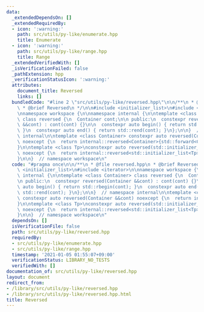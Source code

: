 ```yaml
---
data:
  _extendedDependsOn: []
  _extendedRequiredBy:
  - icon: ':warning:'
    path: src/utils/py-like/enumerate.hpp
    title: Enumerate
  - icon: ':warning:'
    path: src/utils/py-like/range.hpp
    title: Range
  _extendedVerifiedWith: []
  _isVerificationFailed: false
  _pathExtension: hpp
  _verificationStatusIcon: ':warning:'
  attributes:
    document_title: Reversed
    links: []
  bundledCode: "#line 2 \"src/utils/py-like/reversed.hpp\"\n\n/**\n * @file reversed.hpp\n\
    \ * @brief Reversed\n */\n\n#include <initializer_list>\n#include <iterator>\n\
    \nnamespace workspace {\n\nnamespace internal {\n\ntemplate <class Container>\
    \ class reversed {\n  Container cont;\n\n public:\n  constexpr reversed(Container\
    \ &&cont) : cont(cont) {}\n\n  constexpr auto begin() { return std::rbegin(cont);\
    \ }\n  constexpr auto end() { return std::rend(cont); }\n};\n\n}  // namespace\
    \ internal\n\ntemplate <class Container> constexpr auto reversed(Container &&cont)\
    \ noexcept {\n  return internal::reversed<Container>{std::forward<Container>(cont)};\n\
    }\n\ntemplate <class Tp>\nconstexpr auto reversed(std::initializer_list<Tp> &&cont)\
    \ noexcept {\n  return internal::reversed<std::initializer_list<Tp>>{\n      std::forward<std::initializer_list<Tp>>(cont)};\n\
    }\n\n}  // namespace workspace\n"
  code: "#pragma once\n\n/**\n * @file reversed.hpp\n * @brief Reversed\n */\n\n#include\
    \ <initializer_list>\n#include <iterator>\n\nnamespace workspace {\n\nnamespace\
    \ internal {\n\ntemplate <class Container> class reversed {\n  Container cont;\n\
    \n public:\n  constexpr reversed(Container &&cont) : cont(cont) {}\n\n  constexpr\
    \ auto begin() { return std::rbegin(cont); }\n  constexpr auto end() { return\
    \ std::rend(cont); }\n};\n\n}  // namespace internal\n\ntemplate <class Container>\
    \ constexpr auto reversed(Container &&cont) noexcept {\n  return internal::reversed<Container>{std::forward<Container>(cont)};\n\
    }\n\ntemplate <class Tp>\nconstexpr auto reversed(std::initializer_list<Tp> &&cont)\
    \ noexcept {\n  return internal::reversed<std::initializer_list<Tp>>{\n      std::forward<std::initializer_list<Tp>>(cont)};\n\
    }\n\n}  // namespace workspace\n"
  dependsOn: []
  isVerificationFile: false
  path: src/utils/py-like/reversed.hpp
  requiredBy:
  - src/utils/py-like/enumerate.hpp
  - src/utils/py-like/range.hpp
  timestamp: '2021-01-05 01:55:07+09:00'
  verificationStatus: LIBRARY_NO_TESTS
  verifiedWith: []
documentation_of: src/utils/py-like/reversed.hpp
layout: document
redirect_from:
- /library/src/utils/py-like/reversed.hpp
- /library/src/utils/py-like/reversed.hpp.html
title: Reversed
---
```

